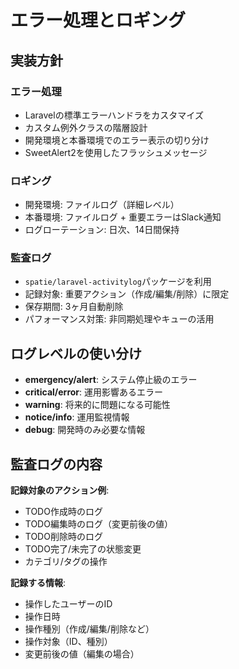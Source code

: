 # エラー処理とロギング

## 実装方針

### エラー処理
- Laravelの標準エラーハンドラをカスタマイズ
- カスタム例外クラスの階層設計
- 開発環境と本番環境でのエラー表示の切り分け
- SweetAlert2を使用したフラッシュメッセージ

### ロギング
- 開発環境: ファイルログ（詳細レベル）
- 本番環境: ファイルログ + 重要エラーはSlack通知
- ログローテーション: 日次、14日間保持

### 監査ログ
- `spatie/laravel-activitylog`パッケージを利用
- 記録対象: 重要アクション（作成/編集/削除）に限定
- 保存期間: 3ヶ月自動削除
- パフォーマンス対策: 非同期処理やキューの活用

## ログレベルの使い分け
- **emergency/alert**: システム停止級のエラー
- **critical/error**: 運用影響あるエラー
- **warning**: 将来的に問題になる可能性
- **notice/info**: 運用監視情報
- **debug**: 開発時のみ必要な情報

## 監査ログの内容

**記録対象のアクション例**:
- TODO作成時のログ
- TODO編集時のログ（変更前後の値）
- TODO削除時のログ
- TODO完了/未完了の状態変更
- カテゴリ/タグの操作

**記録する情報**:
- 操作したユーザーのID
- 操作日時
- 操作種別（作成/編集/削除など）
- 操作対象（ID、種別）
- 変更前後の値（編集の場合） 